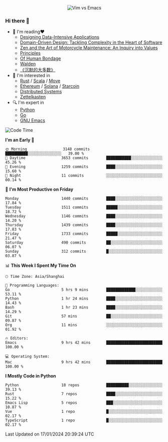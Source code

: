<p align="center">
    <img src="https://gist.githubusercontent.com/coldnight/e696baffb094e71c96cb302118878eae/raw/40ea5053a6f66cc65f90f437e4173497da225958/banner.gif" alt="Vim vs Emacs" />
</p>

### Hi there 👋

- 📖 I'm reading❤️
    + [Designing Data-Intensive Applications](https://www.oreilly.com/library/view/designing-data-intensive-applications/9781491903063/)
    + [Domain-Driven Design: Tackling Complexity in the Heart of Software](https://www.dddcommunity.org/book/evans_2003/)
    + [Zen and the Art of Motorcycle Maintenance: An Inquiry into Values](https://en.wikipedia.org/wiki/Zen_and_the_Art_of_Motorcycle_Maintenance)
    + [Principles](https://www.principles.com/)
    + [Of Human Bondage](https://en.wikipedia.org/wiki/Of_Human_Bondage)
    + [Walden](https://en.wikipedia.org/wiki/Walden)
    + [《沉默的大多数》](https://en.wikipedia.org/wiki/Silent_majority)
- 🌱 I'm interested in
    + [Rust](https://www.rust-lang.org/) / [Scala](https://www.scala-lang.org/) / [Move](https://github.com/move-language/move/)
    + [Ethereum](https://ethereum.org/en/) / [Solana](https://solana.com/) / [Starcoin](https://github.com/starcoinorg/starcoin)
	+ [Distributed Systems](https://www.linuxzen.com/notes/topics/20200320174417_%E5%88%86%E5%B8%83%E5%BC%8F/)
	+ [Zettelkasten](https://www.linuxzen.com/notes/notes/20220120080920-slip_box/)
- 🔍 I'm expert in
    + [Python](https://www.python.org/)
    + [Go](https://go.dev/)
    + [GNU Emacs](https://www.gnu.org/software/emacs/)

<!--START_SECTION:waka-->
![Code Time](http://img.shields.io/badge/Code%20Time-2%2C619%20hrs%2029%20mins-blue)

**I'm an Early 🐤** 

```text
🌞 Morning                3148 commits        ██████████░░░░░░░░░░░░░░░   39.00 % 
🌆 Daytime                3653 commits        ███████████░░░░░░░░░░░░░░   45.26 % 
🌃 Evening                1259 commits        ████░░░░░░░░░░░░░░░░░░░░░   15.60 % 
🌙 Night                  11 commits          ░░░░░░░░░░░░░░░░░░░░░░░░░   00.14 % 
```
📅 **I'm Most Productive on Friday** 

```text
Monday                   1440 commits        ████░░░░░░░░░░░░░░░░░░░░░   17.84 % 
Tuesday                  1511 commits        █████░░░░░░░░░░░░░░░░░░░░   18.72 % 
Wednesday                1146 commits        ████░░░░░░░░░░░░░░░░░░░░░   14.20 % 
Thursday                 1439 commits        ████░░░░░░░░░░░░░░░░░░░░░   17.83 % 
Friday                   1733 commits        █████░░░░░░░░░░░░░░░░░░░░   21.47 % 
Saturday                 490 commits         ██░░░░░░░░░░░░░░░░░░░░░░░   06.07 % 
Sunday                   312 commits         █░░░░░░░░░░░░░░░░░░░░░░░░   03.87 % 
```


📊 **This Week I Spent My Time On** 

```text
🕑︎ Time Zone: Asia/Shanghai

💬 Programming Languages: 
Go                       5 hrs 9 mins        █████████████░░░░░░░░░░░░   53.11 % 
Python                   1 hr 24 mins        ████░░░░░░░░░░░░░░░░░░░░░   14.43 % 
Bash                     1 hr 23 mins        ████░░░░░░░░░░░░░░░░░░░░░   14.29 % 
Git                      57 mins             ██░░░░░░░░░░░░░░░░░░░░░░░   09.87 % 
Org                      11 mins             ░░░░░░░░░░░░░░░░░░░░░░░░░   01.92 % 

🔥 Editors: 
Emacs                    9 hrs 42 mins       █████████████████████████   100.00 % 

💻 Operating System: 
Mac                      9 hrs 42 mins       █████████████████████████   100.00 % 
```

**I Mostly Code in Python** 

```text
Python                   18 repos            ██████████░░░░░░░░░░░░░░░   39.13 % 
Rust                     7 repos             ████░░░░░░░░░░░░░░░░░░░░░   15.22 % 
Emacs Lisp               5 repos             ███░░░░░░░░░░░░░░░░░░░░░░   10.87 % 
Vue                      1 repo              █░░░░░░░░░░░░░░░░░░░░░░░░   02.17 % 
TypeScript               1 repo              █░░░░░░░░░░░░░░░░░░░░░░░░   02.17 % 
```




 Last Updated on 17/01/2024 20:39:24 UTC
<!--END_SECTION:waka-->
